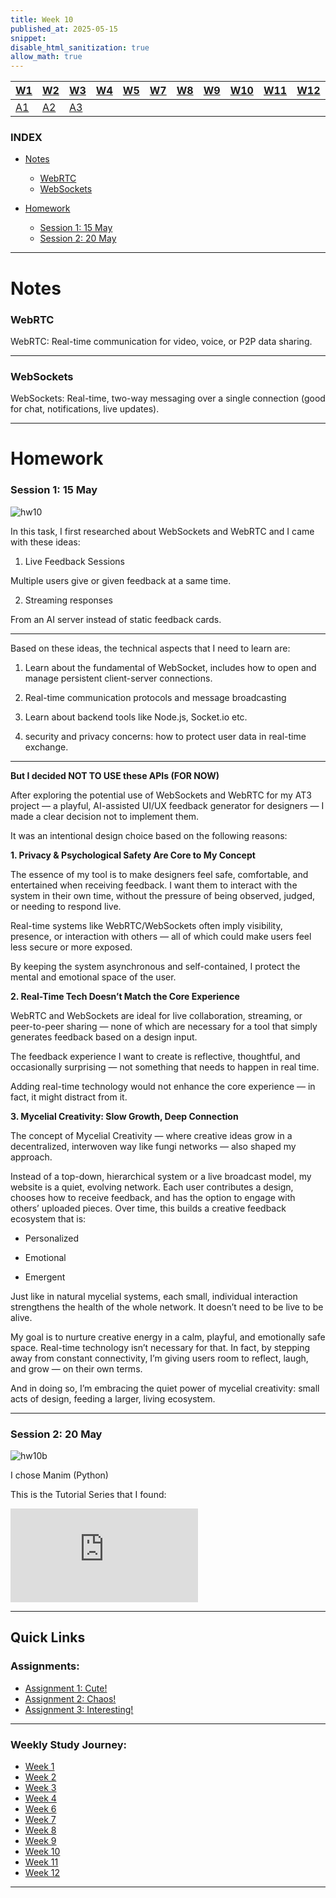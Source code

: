 ```yaml
---
title: Week 10
published_at: 2025-05-15
snippet:
disable_html_sanitization: true
allow_math: true
---
```


| [W1](https://waikei1-creative-co-63.deno.dev/week1) | [W2](https://waikei1-creative-co-63.deno.dev/week2) | [W3](https://waikei1-creative-co-63.deno.dev/week3) | [W4](https://waikei1-creative-co-63.deno.dev/week4) | [W5](https://waikei1-creative-co-63.deno.dev/week5) | [W7](https://waikei1-creative-co-63.deno.dev/week7) | [W8](https://waikei1-creative-co-63.deno.dev/week8) | [W9](https://waikei1-creative-co-63.deno.dev/week9) | [W10](https://waikei1-creative-co-63.deno.dev/week10) | [W11](https://waikei1-creative-co-63.deno.dev/week11) | [W12](https://waikei1-creative-co-63.deno.dev/week12) |
| --------------------------------------------------- | --------------------------------------------------- | --------------------------------------------------- | --------------------------------------------------- | --------------------------------------------------- | --------------------------------------------------- | --------------------------------------------------- | --------------------------------------------------- | ----------------------------------------------------- | ----------------------------------------------------- | ----------------------------------------------------- |
| [A1](https://waikei1-creative-co-63.deno.dev/A1)    | [A2](https://waikei1-creative-co-63.deno.dev/A2)    | [A3](https://waikei1-creative-co-63.deno.dev/A3)    |

### INDEX

- [Notes](https://waikei1-creative-co-63.deno.dev/week10#notes)

  - [WebRTC](https://waikei1-creative-co-63.deno.dev/week10#webrtc)
  - [WebSockets](https://waikei1-creative-co-63.deno.dev/week10#websockets)

- [Homework](https://waikei1-creative-co-63.deno.dev/week10#homework)

  - [Session 1: 15 May](https://waikei1-creative-co-63.deno.dev/week10#session-1-15-may)
  - [Session 2: 20 May](https://waikei1-creative-co-63.deno.dev/week10#session-2-20-may)

---

# Notes

### WebRTC

WebRTC: Real-time communication for video, voice, or P2P data sharing.

---

### WebSockets

WebSockets: Real-time, two-way messaging over a single connection (good for chat, notifications, live updates).

---

# Homework

### Session 1: 15 May

![hw10](/w10s1/hw10a_1.png)

In this task, I first researched about WebSockets and WebRTC and I came with these ideas:

1. Live Feedback Sessions

Multiple users give or given feedback at a same time.

2. Streaming responses

From an AI server instead of static feedback cards.

---

Based on these ideas, the technical aspects that I need to learn are:

1. Learn about the fundamental of WebSocket, includes how to open and manage persistent client-server connections.

2. Real-time communication protocols and message broadcasting

3. Learn about backend tools like Node.js, Socket.io etc.

4. security and privacy concerns: how to protect user data in real-time exchange.

---

**But I decided NOT TO USE these APIs (FOR NOW)**

After exploring the potential use of WebSockets and WebRTC for my AT3 project — a playful, AI-assisted UI/UX feedback generator for designers — I made a clear decision not to implement them.

It was an intentional design choice based on the following reasons:

**1. Privacy & Psychological Safety Are Core to My Concept**

The essence of my tool is to make designers feel safe, comfortable, and entertained when receiving feedback. I want them to interact with the system in their own time, without the pressure of being observed, judged, or needing to respond live.

Real-time systems like WebRTC/WebSockets often imply visibility, presence, or interaction with others — all of which could make users feel less secure or more exposed.

By keeping the system asynchronous and self-contained, I protect the mental and emotional space of the user.

**2. Real-Time Tech Doesn’t Match the Core Experience**

WebRTC and WebSockets are ideal for live collaboration, streaming, or peer-to-peer sharing — none of which are necessary for a tool that simply generates feedback based on a design input.

The feedback experience I want to create is reflective, thoughtful, and occasionally surprising — not something that needs to happen in real time.

Adding real-time technology would not enhance the core experience — in fact, it might distract from it.

**3. Mycelial Creativity: Slow Growth, Deep Connection**

The concept of Mycelial Creativity — where creative ideas grow in a decentralized, interwoven way like fungi networks — also shaped my approach.

Instead of a top-down, hierarchical system or a live broadcast model, my website is a quiet, evolving network. Each user contributes a design, chooses how to receive feedback, and has the option to engage with others’ uploaded pieces. Over time, this builds a creative feedback ecosystem that is:

- Personalized

- Emotional

- Emergent

Just like in natural mycelial systems, each small, individual interaction strengthens the health of the whole network. It doesn’t need to be live to be alive.

My goal is to nurture creative energy in a calm, playful, and emotionally safe space. Real-time technology isn’t necessary for that. In fact, by stepping away from constant connectivity, I’m giving users room to reflect, laugh, and grow — on their own terms.

And in doing so, I’m embracing the quiet power of mycelial creativity: small acts of design, feeding a larger, living ecosystem.

---

### Session 2: 20 May

![hw10b](/w10s2/hw10b.png)

I chose Manim (Python)

This is the Tutorial Series that I found:

<iframe id="Tutorial" src="https://www.youtube.com/embed/FlFEpb5GlZk?si=F8Z_WIWeJhBC6h1A" title="YouTube video player" frameborder="0" allow="accelerometer; autoplay; clipboard-write; encrypted-media; gyroscope; picture-in-picture; web-share" referrerpolicy="strict-origin-when-cross-origin" allowfullscreen></iframe>

<script type="module">

    console.log (`hello world! 🚀`)

    const iframe  = document.getElementById (`Tutorial`)
    iframe.width  = iframe.parentNode.scrollWidth
    iframe.height = iframe.width * 9 / 16

</script>

---

## Quick Links

### Assignments:

- [Assignment 1: Cute!](https://waikei1-creative-co-63.deno.dev/A1)
- [Assignment 2: Chaos!](https://waikei1-creative-co-63.deno.dev/A2)
- [Assignment 3: Interesting!](https://waikei1-creative-co-63.deno.dev/A3)

---

### Weekly Study Journey:

- [Week 1](https://waikei1-creative-co-63.deno.dev/week1)
- [Week 2](https://waikei1-creative-co-63.deno.dev/week2)
- [Week 3](https://waikei1-creative-co-63.deno.dev/week3)
- [Week 4](https://waikei1-creative-co-63.deno.dev/week4)
- [Week 6](https://waikei1-creative-co-63.deno.dev/week6)
- [Week 7](https://waikei1-creative-co-63.deno.dev/week7)
- [Week 8](https://waikei1-creative-co-63.deno.dev/week8)
- [Week 9](https://waikei1-creative-co-63.deno.dev/week9)
- [Week 10](https://waikei1-creative-co-63.deno.dev/week10)
- [Week 11](https://waikei1-creative-co-63.deno.dev/week11)
- [Week 12](https://waikei1-creative-co-63.deno.dev/week12)

---
